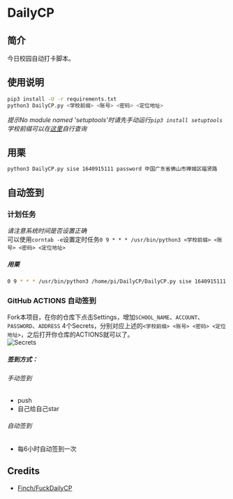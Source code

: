 # DailyCP
## 简介
今日校园自动打卡脚本。

## 使用说明
```bash
pip3 install -U -r requirements.txt
python3 DailyCP.py <学校前缀> <账号> <密码> <定位地址>
```
*提示No module named 'setuptools'时请先手动运行`pip3 install setuptools`*<br>
*学校前缀可以在[这里](https://static.campushoy.com/apicache/tenantListSort)自行查询*
## 用栗
```bash
python3 DailyCP.py sise 1640915111 password 中国广东省佛山市禅城区福贤路
```
## 自动签到

### 计划任务
*请注意系统时间是否设置正确*<br>
可以使用`corntab -e`设置定时任务`0 9 * * * /usr/bin/python3 <学校前缀> <账号> <密码> <定位地址>`
##### 用栗
```bash
0 9 * * * /usr/bin/python3 /home/pi/DailyCP/DailyCP.py sise 1640915111 password 中国广东省佛山市禅城区福贤路
```
### GitHub ACTIONS 自动签到
Fork本项目，在你的仓库下点击Settings，增加`SCHOOL_NAME`、`ACCOUNT`、`PASSWORD`、`ADDRESS` 4个Secrets，分别对应上述的`<学校前缀> <账号> <密码> <定位地址>`，之后打开你仓库的ACTIONS就可以了。<br>
![Secrets](https://github.com/lemofire/AutoDailyCP/blob/master/Secrets.png)

##### 签到方式：

###### 手动签到
* push
* 自己给自己star
###### 自动签到
* 每6小时自动签到一次

## Credits
* [Finch/FuckDailyCP](https://gitee.com/Finch1/FuckDailyCP)